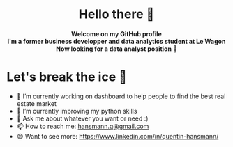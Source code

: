 <h1 align="center">
  Hello there 👋 
</h1>
<h4 align="center">
  Welcome on my GitHub profile
  <br> I'm a former business developper and data analytics student at Le Wagon
  <br> Now looking for a data analyst position 🤩
</h4>


<h1> Let's break the ice 🧊 </h1>

- 🔭 I’m currently working on dashboard to help people to find the best real estate market 
- 🌱 I’m currently improving my python skills 
- 💬 Ask me about whatever you want or need :) 
- 📫 How to reach me: hansmann.q@gmail.com
- 😄 Want to see more: https://www.linkedin.com/in/quentin-hansmann/

